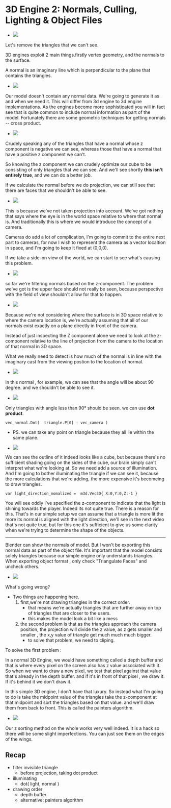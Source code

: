# 3D Engine 2: Normals, Culling, Lighting & Object Files

- ![](imgs/3d_13.png)

Let's remove the triangles that we can't see.

3D engines exploit 2 main things.firstly vertex geometry, and the normals to the surface.

A normal is an imaginary line which is perpendicular to the plane that contains the triangles.

- ![](imgs/3d2_0.png)

Our model doesn't contain any normal data. We're going to generate it as and when we need it. This will differ from 3d engine to 3d engine implementations. As the engines become more sophisticated you will in fact see that is quite common to include normal information as part of the model. Fortunately there are some geometric techniques for getting normals -- cross product.

- ![](imgs/3d2_1.png)

Crudely speaking any of the triangles that have a normal whose z component is negative we can see, whereas those that have a normal that have a positive z component we can't. 

So knowing the z component we can crudely optimize our cube to be consisting of only triangles that we can see. And we'll see shortly **this isn't entirely true**, and we can do a better job.

If we calculate the normal before we do projection, we can still see that there are faces that we shouldn't be able to see.

- ![](imgs/3d2_2.png)

This is because we've not taken projection into account. We've got nothing that says where the eye is in the world space relative to where that normal is. And traditionally this is where we would introduce the concept of a camera.

Cameras do add a lot of complication, I'm going to commit to the entire next part to cameras, for now I wish to represent the camera as a vector localtion in space, and I'm going to keep it fixed at (0,0,0).

If we take a side-on view of the world, we can start to see what's causing this problem. 

- ![](imgs/3d2_3.png)

so far we're filtering normals based on the z-component.   The problem we've got is the upper face should not really be seen, because perspective with the field of view shouldn't allow for that to happen. 

- ![](imgs/3d2_4.png)

Because we're not considering where the surface is in 3D space relative to where the camera location is, we're actually assuming that all of our normals exist exactly on a plane directly in front of the camera. 

Instead of just inspecting the Z component alone we need to look at the z-component relative to the line of projection from the camera to the location of that normal in 3D space. 

What we really need to detect is how much of the normal is in line with the imaginary cast from the viewing postion to the location of normal.

- ![](imgs/3d2_5.png)

In this normal , for example, we can see that the angle will be about 90 degree. and we shouldn't be able to see it.

- ![](imgs/3d2_6.png)

Only triangles with angle less than 90° should be seen.  we can use **dot product**.

```
vec_normal.Dot(  triangle.P[0] - vec_camera )
```

- PS. we can take any point on triangle because they all lie within the same plane.

- ![](imgs/3d2_7.png)

We can see the outline of it indeed looks like a cube, but because there's no sufficient shading going on the sides of the cube, our brain simply can't interpret what we're looking at. So we need add a source of illumination.  And I'm going to bother illuminating the triangle if we can see it, because the more calculations that we're adding, the more expensive it's becomeing to draw triangles. 

```
var light_direction_nomalized =  m3d.Vec3D{ X:0,Y:0,Z:-1 }
```

You will see oddly I've specified the z-component to indicate that the light is shining towards the player. Indeed its not quite true. There is a reason for this.  That's in our simple setup we can assume that a triangle is more lit the more its normal is aligned with the light direction, we'll see in the next video that's not quite true, but for this one it's sufficient to give us some clarity when we're trying to determine the shape of the objects. 

---------

Blender can show the normals of model. But I won't be exporting this normal data as part of the object file. It's important that the model consists solely triangles because our simple engine only understands triangles. When exporting object format ,  only check "Triangulate Faces" and uncheck others.

- ![](imgs/3d2_8.png)

What's going wrong?

- Two things are happening here. 
    1. first,we're not drawing triangles in the correct order.
        - that means we're actually triangles that are further away on top of triangles that are closer to the users. 
        - this makes the model look a bit like a mess
    2. the second problem is that as the triangles approach the camera position, the projection will divide the z value, as z gets smaller and smaller , the x,y value of triangle get much much much bigger. 
        - to solve that problem, we need to cliping.

To solve the first problem :

In a normal 3D Engine, we would have something called a depth buffer and that is where every pixel on the screen also has z value associated with it. So when we want to draw a new pixel, we test that pixel against that value that's already in the depth buffer.  and if it's in front of that pixel , we draw it. If it's behind it we don't draw it. 

In this simple 3D engine, I don't have that luxury. So instead what I'm going to do is take the midpoint value of the triangles take the z-component at that midpoint and sort the triangles based on that value. and we'll draw them from back to front. This is called the painters algorithm.

- ![](imgs/3d2_9.png)

Our z sorting method on the whole works very well indeed. It is a hack so there will be some slight imperfections. You can just see them on the edges of the wings. 


## Recap 

- filter invisible triangle
    - before projection, taking dot product
- illuminating
    - dot( light, normal )
- drawing order
    - depth buffer
    - alternative: painters algorithm


